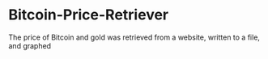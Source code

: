 # Bitcoin-Price-Retriever
The price of Bitcoin and gold was retrieved from a website, written to a file, and graphed
